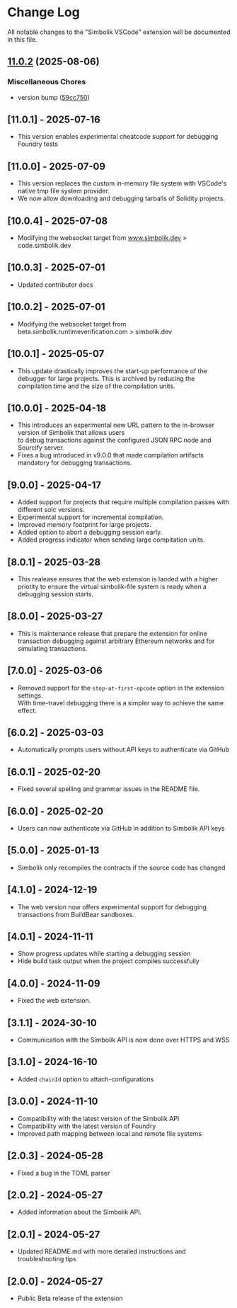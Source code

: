# Change Log

All notable changes to the "Simbolik VSCode" extension will be documented in this file.

## [11.0.2](https://github.com/runtimeverification/simbolik-vscode/compare/11.0.1...v11.0.2) (2025-08-06)


### Miscellaneous Chores

* version bump ([59cc750](https://github.com/runtimeverification/simbolik-vscode/commit/59cc7500f75b0527575a90ccbd0d9e1234e65ea6))

## [11.0.1] - 2025-07-16
- This version enables experimental cheatcode support for debugging Foundry tests

## [11.0.0] - 2025-07-09
- This version replaces the custom in-memory file system with VSCode's native tmp file system provider.
- We now allow downloading and debugging tarballs of Solidity projects.

## [10.0.4] - 2025-07-08
- Modifying the websocket target from www.simbolik.dev > code.simbolik.dev

## [10.0.3] - 2025-07-01
- Updated contributor docs

## [10.0.2] - 2025-07-01
- Modifying the websocket target from beta.simbolik.runtimeverification.com > simbolik.dev

## [10.0.1] - 2025-05-07

- This update drastically improves the start-up performance of the debugger for large projects.
  This is archived by reducing the compilation time and the size of the compilation units.

## [10.0.0] - 2025-04-18

- This introduces an experimental new URL pattern to the in-browser version of Simbolik that allows users \
  to debug transactions against the configured JSON RPC node and Sourcify server.
- Fixes a bug introduced in v9.0.0 that made compilation artifacts mandatory for debugging transactions.

## [9.0.0] - 2025-04-17

- Added support for projects that require multiple compilation passes with different solc versions.
- Experimental support for incremental compilation.
- Improved memory footprint for large projects.
- Added option to abort a debugging session early.
- Added progress indicator when sending large compitation units.

## [8.0.1] - 2025-03-28

- This realease ensures that the web extension is laoded with a higher priotity to ensure the virtual simbolik-file system is ready when a debugging session starts.

## [8.0.0] - 2025-03-27

- This is maintenance release that prepare the extension for online transaction debugging
  against arbitrary Ethereum networks and for simulating transactions.

## [7.0.0] - 2025-03-06

- Removed support for the `stop-at-first-opcode` option in the extension settings. \
  With time-travel debugging there is a simpler way to achieve the same effect.

## [6.0.2] - 2025-03-03

- Automatically prompts users without API keys to authenticate via GitHub

## [6.0.1] - 2025-02-20

- Fixed several spelling and grammar issues in the README file.

## [6.0.0] - 2025-02-20

- Users can now authenticate via GitHub in addition to Simbolik API keys

## [5.0.0] - 2025-01-13

- Simbolik only recompiles the contracts if the source code has changed

## [4.1.0] - 2024-12-19

- The web version now offers experimental support for debugging transactions from BuildBear sandboxes.

## [4.0.1] - 2024-11-11

- Show progress updates while starting a debugging session
- Hide build task output when the project compiles successfully

## [4.0.0] - 2024-11-09

- Fixed the web extension.

## [3.1.1] - 2024-30-10

- Communication with the Simbolik API is now done over HTTPS and WSS

## [3.1.0] - 2024-16-10

- Added `chainId` option to attach-configurations

## [3.0.0] - 2024-11-10

- Compatibility with the latest version of the Simbolik API
- Compatibility with the latest version of Foundry
- Improved path mapping between local and remote file systems

## [2.0.3] - 2024-05-28

- Fixed a bug in the TOML parser

## [2.0.2] - 2024-05-27

- Added information about the Simbolik API.

## [2.0.1] - 2024-05-27

- Updated README.md with more detailed instructions and troubleshooting tips

## [2.0.0] - 2024-05-27

- Public Beta release of the extension
